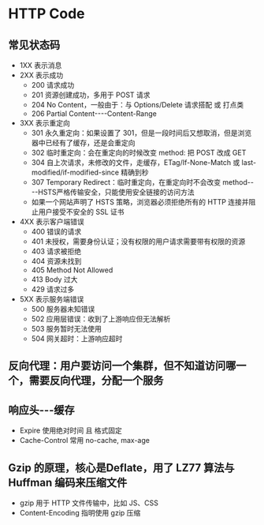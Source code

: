 # HTTP Code

## 常见状态码

+ 1XX 表示消息
+ 2XX 表示成功
  + 200 请求成功
  + 201 资源创建成功，多用于 POST 请求
  + 204 No Content，一般由于：与 Options/Delete 请求搭配 或 打点类
  + 206 Partial Content----Content-Range
+ 3XX 表示重定向
  + 301 永久重定向：如果设置了 301，但是一段时间后又想取消，但是浏览器中已经有了缓存，还是会重定向
  + 302 临时重定向：会在重定向的时候改变 method: 把 POST 改成 GET
  + 304 自上次请求，未修改的文件，走缓存，ETag/If-None-Match 或 last-modified/if-modified-since 精确到秒
  + 307 Temporary Redirect：临时重定向，在重定向时不会改变 method----HSTS严格传输安全，只能使用安全链接的访问方法
  + 如果一个网站声明了 HSTS 策略，浏览器必须拒绝所有的 HTTP 连接并阻止用户接受不安全的 SSL 证书
+ 4XX 表示客户端错误
  + 400 错误的请求
  + 401 未授权，需要身份认证；没有权限的用户请求需要带有权限的资源
  + 403 请求被拒绝
  + 404 资源未找到
  + 405 Method Not Allowed
  + 413 Body 过大
  + 429 请求过多
+ 5XX 表示服务端错误
  + 500 服务器未知错误
  + 502 应用层错误：收到了上游响应但无法解析
  + 503 服务暂时无法使用
  + 504 网关超时：上游响应超时

## 反向代理：用户要访问一个集群，但不知道访问哪一个，需要反向代理，分配一个服务

## 响应头---缓存

+ Expire 使用绝对时间 且 格式固定
+ Cache-Control 常用 no-cache, max-age

## Gzip 的原理，核心是Deflate，用了 LZ77 算法与 Huffman 编码来压缩文件

+ gzip 用于 HTTP 文件传输中，比如 JS、CSS
+ Content-Encoding 指明使用 gzip 压缩
